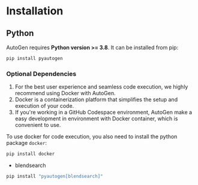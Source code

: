 # Installation

## Python

AutoGen requires **Python version >= 3.8**. It can be installed from pip:

```bash
pip install pyautogen
```
<!--
or conda:
```
conda install pyautogen -c conda-forge
``` -->

### Optional Dependencies
1. For the best user experience and seamless code execution, we highly recommend using Docker with AutoGen. 
2. Docker is a containerization platform that simplifies the setup and execution of your code. 
3. If you're working in a GitHub Codespace environment, AutoGen make a easy development in environment with Docker container, which is convenient to use.

 To use docker for code execution, you also need to install the python package `docker`:
```bash
pip install docker
```

* blendsearch
```bash
pip install "pyautogen[blendsearch]"
```
